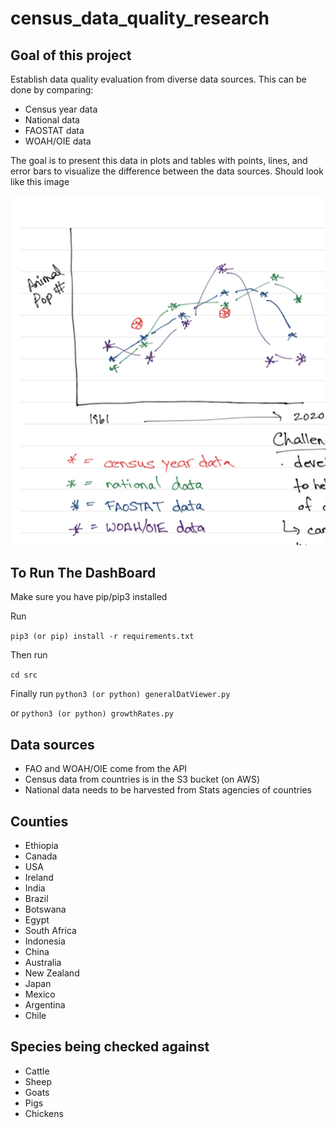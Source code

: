 # census_data_quality_research
## Goal of this project
Establish data quality evaluation from diverse data sources. This can be done by comparing:
- Census year data
- National data
- FAOSTAT data
- WOAH/OIE data

The goal is to present this data in plots and tables with points, lines, and error bars to visualize the difference between the data sources. Should look like this image

![Alt text](lib/graphExample.png?raw=true "Example")

## To Run The DashBoard
Make sure you have pip/pip3 installed

Run

`pip3 (or pip) install -r requirements.txt`

Then run

`cd src`

Finally run
`python3 (or python) generalDatViewer.py`

or
`python3 (or python) growthRates.py`

## Data sources
- FAO and WOAH/OIE come from the API
- Census data from countries is in the S3 bucket (on AWS)
- National data needs to be harvested from Stats agencies of countries

## Counties
- Ethiopia
- Canada
- USA
- Ireland
- India
- Brazil
- Botswana
- Egypt
- South Africa
- Indonesia
- China
- Australia
- New Zealand
- Japan
- Mexico
- Argentina
- Chile

## Species being checked against
- Cattle
- Sheep
- Goats
- Pigs
- Chickens